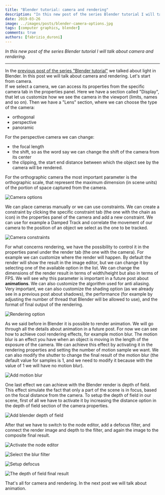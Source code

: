 ```yaml
---
title: "Blender tutorial: camera and rendering"
description: "In this new post of the series Blender tutorial I will talk about camera and rendering."
date: 2019-03-26
image: ../images/posts/blender-camera-options.jpg
tags: [computer graphics, blender]
comments: true
authors: [fabrizio_duroni]
---
```


*In this new post of the series Blender tutorial I will talk about camera and rendering.*

---

In the [previous post of the series "Blender tutorial"](/2019/03/25/blender-tutorial-11-light-part-2/) we talked
about light in Blender. In this post we will talk about camera and rendering. Let's start from camera.  
If we select a camera, we can access its properties from the specific camera tab in the properties panel. Here we have a
section called "Display", that let us customize how we see the camera in the viewport (limits, names and so on). Then we
have a "Lens" section, where we can choose the type of the camera:

* orthogonal
* perspective
* panoramic

For the perspective camera we can change:

* the focal length
* the shift, so as the word say we can change the shift of the camera from its center
* the clipping, the start end distance between which the object see by the camera will be rendered.

For the orthographic camera the most important parameter is the orthographic scale, that represent the maximum
dimension (in scene units) of the portion of space captured from the camera.

![Camera options](../images/posts/blender-camera-options.jpg)

We can place cameras manually or we can use constraints. We can create a constraint by clicking the specific constraint
tab (the one with the chain as icon) in the properties panel of the camera and add a new constraint. We can use for
example a Damped Track and correlate the movement of our camera to the position of an object we select as the one to be
tracked.

![Camera constraints](../images/posts/blender-camera-constraints.jpg)

For what concerns rendering, we have the possibility to control it in the properties panel under the render tab (the one
with the camera). For example we can customize where the render will happen. By default the render will show the result
in the image editor, but we can change it by selecting one of the available option in the list. We can change the
dimensions of the render result in terms of width/height but also in terms of FPS. We will see why this parameter is
important in a future post about **animations**. We can also customize the algorithm used for anti aliasing. Very
important, we can also customize the shading option (as we already see in a previous post about shadows), the
performance (for example by adjusting the number of thread that Blender will be allowed to use), and the format of final
output of the rendering.

![Rendering option](../images/posts/blender-render-option.jpg)

As we said before in Blender it is possible to render animation. We will go through all the details about animation in a
future post. For now we can see how to achieve cool rendering effects, for example motion blur. The motion blur is an
effect you have when an object is moving in the length of the exposure of the camera. We can achieve this effect by
activating it in the rendering properties and setting the number of motion sample we want. We can also modify the
shutter to change the final result of the motion blur (the default value for samples is 1, and we need to modify it
because with the value of 1 we will have no motion blur).

![Add motion blur](../images/posts/blender-motion-blur.jpg)

One last effect we can achieve with the Blender render is depth of field. This effect simulate the fact that only a part
of the scene is in focus, based on the focal distance from the camera. To setup the depth of field in our scene, first
of all we have to activate it by increasing the distance option in the depth of field section of the camera properties.

![Add blender depth of field](../images/posts/blender-depth-of-field-1.jpg)

After that we have to switch to the node editor, add a defocus filter, and connect the render image and depth to the
filter, and again the image to the composite final result.

![Activate the node editor](../images/posts/blender-depth-of-field-2.jpg)

![Select the blur filter](../images/posts/blender-depth-of-field-3.jpg)

![Setup defocus](../images/posts/blender-depth-of-field-4.jpg)

![The depth of field final result](../images/posts/blender-depth-of-field-5.jpg)

That's all for camera and rendering. In the next post we will talk about animation.
